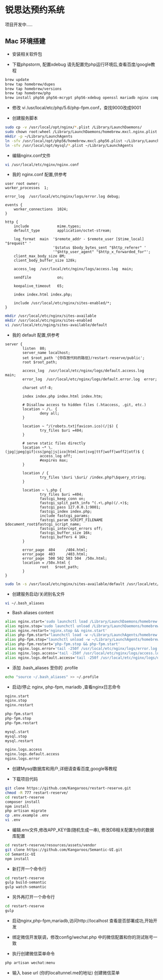 # 锐思达预约系统

项目开发中.....

## Mac 环境搭建

* 安装相关软件包

* 下载phpstorm, 配置xdebug 请先配置完php运行环境后,查看百度/google教程

```Bash
brew update
brew tap homebrew/dupes
brew tap homebrew/versions
brew tap homebrew/php
brew install php56 php56-mcrypt php56-xdebug openssl mariadb nginx composer
```

* 修改 vi /usr/local/etc/php/5.6/php-fpm.conf，查找9000改成9001

* 创建服务脚本

```Bash
sudo cp -v /usr/local/opt/nginx/*.plist /Library/LaunchDaemons/
sudo chown root:wheel /Library/LaunchDaemons/homebrew.mxcl.nginx.plist
mkdir -p ~/Library/LaunchAgents
ln -sfv /usr/local/opt/php56/homebrew.mxcl.php56.plist ~/Library/LaunchAgents/
ln -sfv /usr/local/opt/mysql/*.plist ~/Library/LaunchAgents
```

* 编辑nginx.conf文件

```Bash
vi /usr/local/etc/nginx/nginx.conf
```

* 我的 nginx.conf 配置,供参考

```nginx
user root owner;
worker_processes  1;

error_log  /usr/local/etc/nginx/logs/error.log debug;

events {
    worker_connections  1024;
}

http {
    include             mime.types;
    default_type        application/octet-stream;

    log_format  main  '$remote_addr - $remote_user [$time_local] "$request" '
                      '$status $body_bytes_sent "$http_referer" '
                      '"$http_user_agent" "$http_x_forwarded_for"';
    client_max_body_size 8M;
    client_body_buffer_size 128k;

    access_log  /usr/local/etc/nginx/logs/access.log  main;

    sendfile            on;

    keepalive_timeout   65;

    index index.html index.php;

    include /usr/local/etc/nginx/sites-enabled/*;
}
```


```Bash
mkdir /usr/local/etc/nginx/sites-available
mkdir /usr/local/etc/nginx/sites-enabled
vi /usr/local/etc/nging/sites-available/default
```

* 我的 default 配置,供参考

```nginx
server {
        listen  80;
        server_name localhost;
        set $root_path '{你存放代码的路径}/restart-reserve/public';
        root $root_path;

        access_log  /usr/local/etc/nginx/logs/default.access.log  main;
        error_log  /usr/local/etc/nginx/logs/default.error.log  error;

        charset utf-8;

        index index.php index.html index.htm;

        # Disallow access to hidden files (.htaccess, .git, etc.)
        location ~ /\. {
                deny all;
        }

        location ~ ^/(robots.txt|favicon.ico)(/|$) {
                try_files $uri =404;
        }

        # serve static files directly
        location ~* \.(jpg|jpeg|gif|css|png|js|ico|html|eot|svg|ttf|woff|woff2|otf)$ {
                access_log off;
                #expires max;
        }

        location / {
                try_files \$uri \$uri/ /index.php?\$query_string;
        }

        location ~ \.php {
                try_files $uri =404;
                fastcgi_keep_conn on;
                fastcgi_split_path_info ^(.+\.php)(/.+)$;
                fastcgi_pass 127.0.0.1:9001;
                fastcgi_index index.php;
                include fastcgi_params;
                fastcgi_param SCRIPT_FILENAME $document_root$fastcgi_script_name;
                fastcgi_intercept_errors off;
                fastcgi_buffer_size 16k;
                fastcgi_buffers 4 16k;
        }

        error_page  404     /404.html;
        error_page  403     /403.html;
        error_page  500 502 503 504  /50x.html;
        location = /50x.html {
                root   $root_path;
        }
}

```

```Bash
sudo ln -s /usr/local/etc/nginx/sites-available/default /usr/local/etc/nginx/sites-enabled/default
```

* 创建服务启动/关闭别名文件

```Bash
vi ~/.bash_aliases
```

* Bash aliases content

```Bash
alias nginx.start='sudo launchctl load /Library/LaunchDaemons/homebrew.mxcl.nginx.plist'
alias nginx.stop='sudo launchctl unload /Library/LaunchDaemons/homebrew.mxcl.nginx.plist'
alias nginx.restart='nginx.stop && nginx.start'
alias php-fpm.start="launchctl load -w ~/Library/LaunchAgents/homebrew.mxcl.php56.plist"
alias php-fpm.stop="launchctl unload -w ~/Library/LaunchAgents/homebrew.mxcl.php56.plist"
alias php-fpm.restart='php-fpm.stop && php-fpm.start'
alias nginx.logs.error='tail -250f /usr/local/etc/nginx/logs/error.log'
alias nginx.logs.access='tail -250f /usr/local/etc/nginx/logs/access.log'
alias nginx.logs.default.access='tail -250f /usr/local/etc/nginx/logs/default.access.log'
```
* 添加 .bash_aliases 至你的 .profile

```Bash
echo "source ~/.bash_aliases" >> ~/.profile
```

* 启动/停止 nginx, php-fpm, mariadb ,查看nginx日志命令

```Bash
nginx.start
nginx.stop
nginx.restart

php-fpm.start
php-fpm.stop
php-fpm.restart

mysql.start
mysql.stop
mysql.restart

nginx.logs.access
nginx.logs.default.access
nginx.logs.error

```

* 创建Mysql数据库和用户,详细请查看百度,google等教程


* 下载项目代码

```Bash
git clone https://github.com/Kangaroos/restart-reserve.git
chmod -R 777 restart-reserve/
cd restart-reserve
composer install
npm install
php artisan migrate
cp .env.example .env
vi .env
```

* 编辑.env文件,修改APP_KEY值(随机生成一串), 修改DB相关配置为你的数据库配置

```Bash
cd restart-reserve/resources/assets/vendor
git clone https://github.com/Kangaroos/Semantic-UI.git
cd Semantic-UI
npm install
```

* 新打开一个命令行

```Bash
cd restart-reserve
gulp build-semantic
gulp watch-semantic
```

* 另外再打开一个命令行
```Bash
cd restart-reserve
gulp
```

* 启动nginx,php-fpm,mariadb,访问http://localhost 查看是否部署成功,开始开发

* 绑定微信开发联调，修改config/wechat.php 中的微信配置和你的测试账号一致

* 执行创建微信菜单命令

```Bash
php artisan wechat:menu
```
* 输入 base url (你的localtunnel.me的地址) 创建微信菜单

